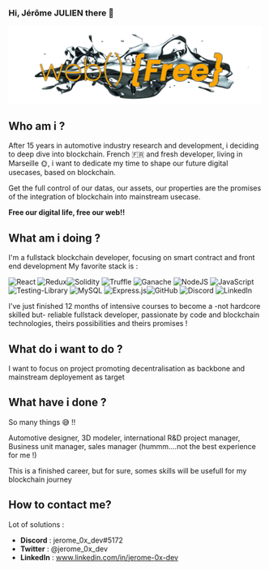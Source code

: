 ### Hi, Jérôme JULIEN there 👋
<img src="./logo_webFree.jpg" alt="logo web Free" width="500"/>

## Who am i ?
After 15 years in automotive industry research and development, i deciding to deep dive into blockchain.
French 🇫🇷 and fresh developer, living in Marseille 🌞, i want to dedicate my time to shape our future digital usecases, based on blockchain. 

Get the full control of our datas, our assets, our properties are the promises of the integration of blockchain into mainstream usecase.

**Free our digital life, free our web!!** 

## What am i doing ?
I'm a fullstack blockchain developer, focusing on smart contract and front end development
My favorite stack is :

<img alt="React" src="https://img.shields.io/badge/react%20-%2320232a.svg?&style=for-the-badge&logo=react&logoColor=%2361DAFB"/> <img alt="Redux" src="https://img.shields.io/badge/Redux-593D88?style=for-the-badge&logo=redux&logoColor=white"/><img alt="Solidity" src="https://img.shields.io/badge/solidity%20-%231b1b1b.svg?&style=for-the-badge&logo=Solidity&logoColor=636363"/> <img alt="Truffle" src="https://img.shields.io/badge/truffle%20-%232369E6D2.svg?&style=for-the-badge&logo=Truffle&logoColor=%2369E6D2"/> <img alt="Ganache" src="https://img.shields.io/badge/ganache%20-%23E5A562.svg?&style=for-the-badge&logo=Ganache&logoColor=%23E5A562"/> <img alt="NodeJS" src="https://img.shields.io/badge/node.js%20-%2343853D.svg?&style=for-the-badge&logo=node.js&logoColor=white"/> <img alt="JavaScript" src="https://img.shields.io/badge/javascript%20-%23323330.svg?&style=for-the-badge&logo=javascript&logoColor=%23F7DF1E"/> <img alt="Testing-Library" src="https://img.shields.io/badge/-Testing%20Library-%23E33332?&style=for-the-badge&logo=testing-library&logoColor=white"/> <img alt="MySQL" src="https://img.shields.io/badge/mysql-%2300f.svg?&style=for-the-badge&logo=mysql&logoColor=white"/>  <img alt="Express.js" src="https://img.shields.io/badge/express.js%20-%23404d59.svg?&style=for-the-badge"/><img alt="GitHub" src="https://img.shields.io/badge/github%20-%23121011.svg?&style=for-the-badge&logo=github&logoColor=white"/> <img alt="Discord" src="https://img.shields.io/badge/%3CServer%3E%20-%237289DA.svg?&style=for-the-badge&logo=discord&logoColor=white"/> <img alt="LinkedIn" src="https://img.shields.io/badge/linkedin%20-%230077B5.svg?&style=for-the-badge&logo=linkedin&logoColor=white"/>

I've just finished 12 months of intensive courses to become a -not hardcore skilled but- reliable fullstack developer, passionate by code and blockchain technologies, theirs possibilities and theirs promises !
  

## What do i want to do ?

I want to focus on project promoting decentralisation as backbone and mainstream deployement as target
  
## What have i done ?
So many things 😅 !!

Automotive designer, 3D modeler, international R&D project manager, Business unit manager, sales manager (hummm....not the best experience for me !)

This is a finished career, but for sure, somes skills will be usefull for my blockchain journey
  

## How to contact me?
Lot of solutions :
- **Discord** : jerome_0x_dev#5172
- **Twitter** : @jerome_0x_dev
- **LinkedIn** : www.linkedin.com/in/jerome-0x-dev

<!--
**JeromeJULIEN/JeromeJULIEN** is a ✨ _special_ ✨ repository because its `README.md` (this file) appears on your GitHub profile.

Here are some ideas to get you started:

- 🔭 I’m currently working on ...
- 🌱 I’m currently learning ...
- 👯 I’m looking to collaborate on ...
- 🤔 I’m looking for help with ...
- 💬 Ask me about ...
- 📫 How to reach me: ...
- 😄 Pronouns: ...
- ⚡ Fun fact: ...
-->

